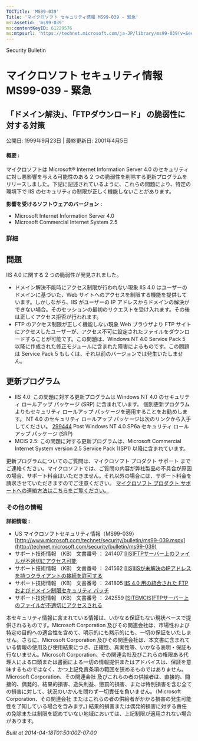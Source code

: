 ```yaml
---
TOCTitle: 'MS99-039'
Title: 'マイクロソフト セキュリティ情報 MS99-039 - 緊急'
ms:assetid: 'ms99-039'
ms:contentKeyID: 61229576
ms:mtpsurl: 'https://technet.microsoft.com/ja-JP/library/ms99-039(v=Security.10)'
---
```


Security Bulletin

マイクロソフト セキュリティ情報 MS99-039 - 緊急
===============================================

「ドメイン解決」、「FTPダウンロード」 の脆弱性に対する対策
----------------------------------------------------------

公開日: 1999年9月23日 | 最終更新日: 2001年4月5日

#### 概要 :

マイクロソフトは Microsoft® Internet Information Server 4.0 のセキュリティに対し悪影響を与える可能性のある 2 つの脆弱性を削除する更新プログラムをリリースしました。下記に記述されているように、これらの問題により、特定の環境下で IIS のセキュリティの制限が正しく機能しないことがあります。

**影響を受けるソフトウェアのバージョン** **:**

-   Microsoft Internet Information Server 4.0
-   Microsoft Commercial Internet System 2.5

### 詳細

問題
----

<span></span>
IIS 4.0 に関する 2 つの脆弱性が発見されました。

-   ドメイン解決不能時にアクセス制限が行われない現象
    IIS 4.0 はユーザーのドメインに基づいた、Web サイトへのアクセスを制限する機能を提供しています。しかしながら、IIS がユーザーの IP アドレスからドメインの解決ができない場合。そのセッションの最初のリクエストを受け入れます。その後は正しくアクセス拒否が行われます。
-   FTP のアクセス制限が正しく機能しない現象
    Web ブラウザより FTP サイトにアクセスしたユーザーが、アクセス不可に設定されたファイルをダウンロードすることが可能です。この問題は、Windows NT 4.0 Service Pack 5 以降に作成された修正モジュールに含まれた障害によるものです。この問題は Service Pack 5 もしくは、それ以前のバージョンでは発生いたしません。

更新プログラム
--------------

<span></span>
-   IIS 4.0:
    この問題に対する更新プログラムは Windows NT 4.0 のセキュリティ ロールアップ パッケージ (SRP) に含まれています。
    個別更新プログラムよりもセキュリティ ロールアップ パッケージを適用することをお勧めします。
    NT 4.0 のセキュリティ ロールアップ パッケージは次のリンクから入手してください。
    [299444](http://support.microsoft.com/kb/299444) Post Windows NT 4.0 SP6a セキュリティ ロールアップ パッケージ (SRP)
-   MCIS 2.5:
    この問題に対する更新プログラムは、Microsoft Commercial Internet System version 2.5 Service Pack 1(SP1) 以降に含まれています。

更新プログラムについてのご質問は、マイクロソフト プロダクト サポート までご連絡ください。マイクロソフトでは、ご質問の内容が弊社製品の不具合が原因の場合、サポート料金はいただきません。それ以外の場合には、サポート料金を請求させていただきますのでご注意ください。
[マイクロソフト プロダクト サポートへの連絡方法はこちらをご覧ください。](http://www.microsoft.com/japan/security/support/patchqa.mspx)

### その他の情報

**詳細情報** **:**

-   US マイクロソフトセキュリティ情報（MS99-039）
    [http://www.microsoft.com/technet/security/bulletin/ms99-039.mspx](http://technet.microsoft.com/security/bulletin/ms99-039)
-   サポート技術情報 （KB） 文書番号 ： 241407
    [\[IIS\]FTPサーバー上のファイルが不適切にアクセス可能](http://support.microsoft.com/kb/241407)
-   サポート技術情報 （KB） 文書番号 ： 241562
    [\[IIS\]IISが未解決のIPアドレスを持つクライアントの接続を許可する](http://support.microsoft.com/kb/241562)
-   サポート技術情報 （KB） 文書番号 ： 241805
    [IIS 4.0 用の統合された FTP およびドメイン制限セキュリティ パッチ](http://support.microsoft.com/kb/241805)
-   サポート技術情報 （KB） 文書番号 ： 242559
    [\[SITEMCIS\]FTPサーバー上のファイルが不適切にアクセスされる](http://support.microsoft.com/kb/242559)

本セキュリティ情報に含まれている情報は、いかなる保証もない現状ベースで提供されるものです。Microsoft Corporation 及びその関連会社は、市場性および特定の目的への適合性を含めて、明示的にも黙示的にも、一切の保証をいたしません。さらに、Microsoft Corporation 及びその関連会社は、本文書に含まれている情報の使用及び使用結果につき、正確性、真実性等、いかなる表明・保証も行ないません。Microsoft Corporation、その関連会社及びこれらの権限ある代理人による口頭または書面による一切の情報提供またはアドバイスは、保証を意味するものではなく、かつ上記免責条項の範囲を狭めるものではありません。Microsoft Corporation、その関連会社 及びこれらの者の供給者は、直接的、間接的、偶発的、結果的損害、逸失利益、懲罰的損害、または特別損害を含む全ての損害に対して、状況のいかんを問わず一切責任を負いません。（Microsoft Corporation、その関連会社 またはこれらの者の供給者がかかる損害の発生可能性を了知している場合を含みます。) 結果的損害または偶発的損害に対する責任の免除または制限を認めていない地域においては、上記制限が適用されない場合があります。

*Built at 2014-04-18T01:50:00Z-07:00*

